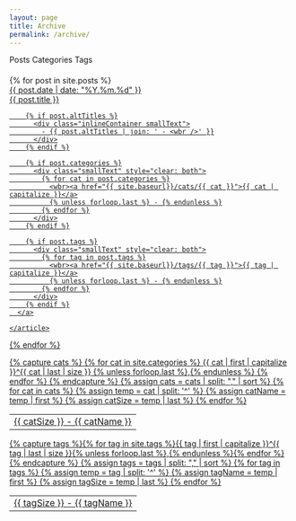 ```yaml
---
layout: page
title: Archive
permalink: /archive/
---
```


<script type="text/javascript">
  $(function() {
    $(".filterButton").click(function() {
      $(".filterButton").removeClass("active");
      $(".group").removeClass("active");

      var gId = "#" + this.id + "Group";

      $(this).addClass("active");
      $(gId).addClass("active");
    });
  });
</script>

<div class="" style="margin-bottom: 20px">
  <a id="posts" class="hoverLink filterButton active">Posts</a>
  <a id="cats" class="hoverLink filterButton">Categories</a>
  <a id="tags" class="hoverLink filterButton">Tags</a>
</div>

<div class="group active" id="postsGroup">
  {% for post in site.posts %}
    <article class="post">
      <a href="{{ site.baseurl }}{{ post.url }}" class="hoverLink">
        <div class="postDate">{{ post.date | date: "%Y.%m.%d" }}</div>
        <div class="postTitle">{{ post.title }}</div>

        {% if post.altTitles %}
          <div class="inlineContainer smallText">
            - {{ post.altTitles | join: ' - <wbr />' }}
          </div>
        {% endif %}

        {% if post.categories %}
          <div class="smallText" style="clear: both">
            {% for cat in post.categories %}
              <wbr><a href="{{ site.baseurl}}/cats/{{ cat }}">{{ cat | capitalize }}</a>
              {% unless forloop.last %} - {% endunless %}
            {% endfor %}
          </div>
        {% endif %}

        {% if post.tags %}
          <div class="smallText" style="clear: both">
            {% for tag in post.tags %}
              <wbr><a href="{{ site.baseurl}}/tags/{{ tag }}">{{ tag | capitalize }}</a>
              {% unless forloop.last %} - {% endunless %}
            {% endfor %}
          </div>
        {% endif %}
      </a>

    </article>
  {% endfor %}
</div>

<div class="group" id="catsGroup">
  <table>
    {% capture cats %}
      {% for cat in site.categories %}
        {{ cat | first | capitalize }}^{{ cat | last | size }}
        {% unless forloop.last %},{% endunless %}
      {% endfor %}
    {% endcapture %}
    {% assign cats = cats | split: "," | sort %}
    {% for cat in cats %}
      {% assign temp = cat | split: '^' %}
      {% assign catName = temp | first %}
      {% assign catSize = temp | last %}
      <tr class="hoverLink">
        <td><a href="{{ site.baseurl }}/cats/{{ catName }}">{{ catSize }} - {{ catName }}</a></td>
      </tr>
    {% endfor %}
  </table>
</div>

<div class="group" id="tagsGroup">
  <table>
    {% capture tags %}{% for tag in site.tags %}{{ tag | first | capitalize }}^{{ tag | last | size }}{% unless forloop.last %},{% endunless %}{% endfor %}{% endcapture %}
    {% assign tags = tags | split: "," | sort %}
    {% for tag in tags %}
      {% assign temp = tag | split: '^' %}
      {% assign tagName = temp | first %}
      {% assign tagSize = temp | last %}
      <tr class="hoverLink">
        <td><a href="{{ site.baseurl }}/tags/{{ tagName }}">{{ tagSize }} - {{ tagName }}</a></td>
      </tr>
    {% endfor %}
  </table>
</div>